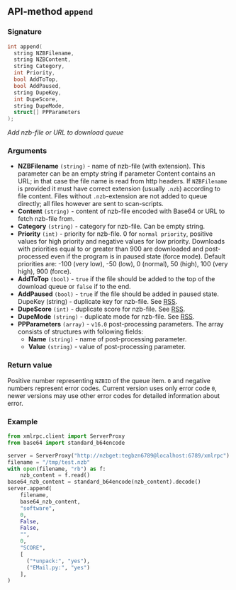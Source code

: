 ## API-method `append`

### Signature
``` c++
int append(
  string NZBFilename, 
  string NZBContent, 
  string Category,
  int Priority, 
  bool AddToTop, 
  bool AddPaused, 
  string DupeKey,
  int DupeScore, 
  string DupeMode, 
  struct[] PPParameters
);
```

_Add nzb-file or URL to download queue_

### Arguments
- **NZBFilename** `(string)` - name of nzb-file (with extension). This parameter can be an empty string if parameter Content contains an URL; in that case the file name is read from http headers. If `NZBFilename` is provided it must have correct extension (usually `.nzb`) according to file content. Files without `.nzb`-extension are not added to queue directly; all files however are sent to scan-scripts.
- **Content** `(string)` - content of nzb-file encoded with Base64 or URL to fetch nzb-file from.
- **Category** `(string)` - category for nzb-file. Can be empty string.
- **Priority** `(int)` - priority for nzb-file. 0 for `normal priority`, positive values for high priority and negative values for low priority. Downloads with priorities equal to or greater than 900 are downloaded and post-processed even if the program is in paused state (force mode). Default priorities are: -100 (very low), -50 (low), 0 (normal), 50 (high), 100 (very high), 900 (force).
- **AddToTop** `(bool)` - `true` if the file should be added to the top of the download queue or `false` if to the end.
- **AddPaused** `(bool)` - `true` if the file should be added in paused state.
DupeKey (string) - duplicate key for nzb-file. See [RSS](../usage/RSS.md).
- **DupeScore** `(int)` - duplicate score for nzb-file. See [RSS](../usage/RSS.md).
- **DupeMode** `(string)` - duplicate mode for nzb-file. See [RSS](../usage/RSS.md).
- **PPParameters** `(array)` - `v16.0` post-processing parameters. The array consists of structures with following fields:
  - **Name** `(string)` - name of post-processing parameter.
  - **Value** `(string)` - value of post-processing parameter.

### Return value
Positive number representing `NZBID` of the queue item. `0` and negative numbers represent error codes. Current version uses only error code `0`, newer versions may use other error codes for detailed information about error.

### Example

```python
from xmlrpc.client import ServerProxy
from base64 import standard_b64encode

server = ServerProxy("http://nzbget:tegbzn6789@localhost:6789/xmlrpc")
filename = "/tmp/test.nzb"
with open(filename, "rb") as f:
    nzb_content = f.read()
base64_nzb_content = standard_b64encode(nzb_content).decode()
server.append(
    filename,
    base64_nzb_content,
    "software",
    0,
    False,
    False,
    "",
    0,
    "SCORE",
    [
      ("*unpack:", "yes"), 
      ("EMail.py:", "yes")
    ],
)
```
